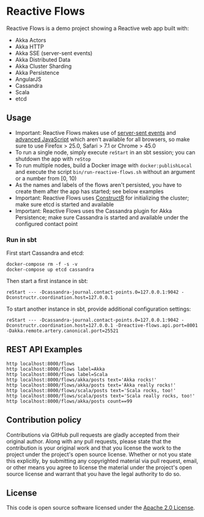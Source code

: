 # Reactive Flows #

Reactive Flows is a demo project showing a Reactive web app built with:

- Akka Actors
- Akka HTTP
- Akka SSE (server-sent events)
- Akka Distributed Data
- Akka Cluster Sharding
- Akka Persistence
- AngularJS
- Cassandra
- Scala
- etcd

## Usage

- Important: Reactive Flows makes use of [server-sent events](https://www.w3.org/TR/eventsource) and [advanced JavaScript](https://developer.mozilla.org/en-US/docs/Web/JavaScript/Reference/Global_Objects/Array/find) which aren't available for all browsers, so make sure to use Firefox > 25.0, Safari > 7.1 or Chrome > 45.0
- To run a single node, simply execute `reStart` in an sbt session; you can shutdown the app with `reStop`
- To run multiple nodes, build a Docker image with `docker:publishLocal` and execute  the script `bin/run-reactive-flows.sh` without an argument or a number from [0, 10)
- As the names and labels of the flows aren't persisted, you have to create them after the app has started; see below examples
- Important: Reactive Flows uses [ConstructR](https://github.com/hseeberger/constructr) for initializing the cluster; make sure etcd is started and available
- Important: Reactive Flows uses the Cassandra plugin for Akka Persistence; make sure Cassandra is started and available under the configured contact point

### Run in sbt

First start Cassandra and etcd:

```
docker-compose rm -f -s -v
docker-compose up etcd cassandra
```

Then start a first instance in sbt:

```
reStart --- -Dcassandra-journal.contact-points.0=127.0.0.1:9042 -Dconstructr.coordination.host=127.0.0.1
```

To start another instance in sbt, provide additional configuration settings:

```
reStart --- -Dcassandra-journal.contact-points.0=127.0.0.1:9042 -Dconstructr.coordination.host=127.0.0.1 -Dreactive-flows.api.port=8001 -Dakka.remote.artery.canonical.port=25521
```

## REST API Examples ##

```
http localhost:8000/flows
http localhost:8000/flows label=Akka
http localhost:8000/flows label=Scala
http localhost:8000/flows/akka/posts text='Akka rocks!'
http localhost:8000/flows/akka/posts text='Akka really rocks!'
http localhost:8000/flows/scala/posts text='Scala rocks, too!'
http localhost:8000/flows/scala/posts text='Scala really rocks, too!'
http localhost:8000/flows/akka/posts count==99
```

## Contribution policy ##

Contributions via GitHub pull requests are gladly accepted from their original author. Along with any pull requests, please state that the contribution is your original work and that you license the work to the project under the project's open source license. Whether or not you state this explicitly, by submitting any copyrighted material via pull request, email, or other means you agree to license the material under the project's open source license and warrant that you have the legal authority to do so.

## License ##

This code is open source software licensed under the [Apache 2.0 License](http://www.apache.org/licenses/LICENSE-2.0).
